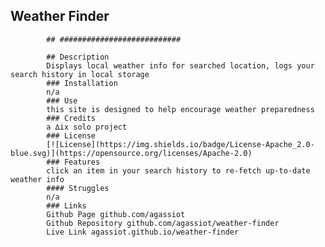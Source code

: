   ## Weather Finder

            ## ###########################

            ## Description
            Displays local weather info for searched location, logs your search history in local storage
            ### Installation
            n/a
            ### Use
            this site is designed to help encourage weather preparedness
            ### Credits
            a ∆ix solo project
            ### License
            [![License](https://img.shields.io/badge/License-Apache_2.0-blue.svg)](https://opensource.org/licenses/Apache-2.0)
            ### Features
            click an item in your search history to re-fetch up-to-date weather info
            #### Struggles
            n/a
            ### Links
            Github Page github.com/agassiot
            Github Repository github.com/agassiot/weather-finder
            Live Link agassiot.github.io/weather-finder